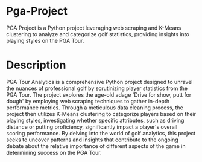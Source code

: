 # Pga-Project

PGA Project is a Python project leveraging web scraping and K-Means clustering to analyze and categorize golf statistics, providing insights into playing styles on the PGA Tour.

# Description

PGA Tour Analytics is a comprehensive Python project designed to unravel the nuances of professional golf by scrutinizing player statistics from the PGA Tour. The project explores the age-old adage 'Drive for show, putt for dough' by employing web scraping techniques to gather in-depth performance metrics. Through a meticulous data cleaning process, the project then utilizes K-Means clustering to categorize players based on their playing styles, investigating whether specific attributes, such as driving distance or putting proficiency, significantly impact a player's overall scoring performance. By delving into the world of golf analytics, this project seeks to uncover patterns and insights that contribute to the ongoing debate about the relative importance of different aspects of the game in determining success on the PGA Tour.
